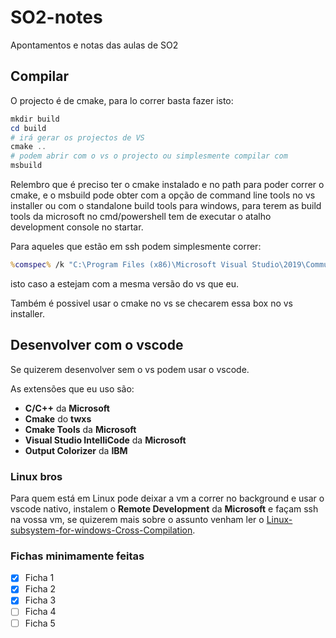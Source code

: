 # SO2-notes
 Apontamentos e notas das aulas de SO2

## Compilar

O projecto é de cmake, para lo correr basta fazer isto:
```powershell
mkdir build
cd build
# irá gerar os projectos de VS
cmake ..
# podem abrir com o vs o projecto ou simplesmente compilar com
msbuild
```
Relembro que é preciso ter o cmake instalado e no path para poder correr o cmake, e o msbuild pode obter com a opção de command line tools no vs installer ou com o standalone build tools para windows, para terem as build tools da microsoft no cmd/powershell tem de executar o atalho development console no startar.

Para aqueles que estão em ssh podem simplesmente correr:
```cmd
%comspec% /k "C:\Program Files (x86)\Microsoft Visual Studio\2019\Community\VC\Auxiliary\Build\vcvars64.bat"
```
isto caso a estejam com a mesma versão do vs que eu.

Também é possivel usar o cmake no vs se checarem essa box no vs installer.

## Desenvolver com o vscode

Se quizerem desenvolver sem o vs podem usar o vscode.

As extensões que eu uso são:
 - **C/C++** da **Microsoft**
 - **Cmake** do **twxs**
 - **Cmake Tools** da **Microsoft**
 - **Visual Studio IntelliCode** da **Microsoft**
 - **Output Colorizer** da **IBM**


### Linux bros
Para quem está em Linux pode deixar a vm a correr no background e usar o vscode nativo, instalem o **Remote Development** da **Microsoft** e façam ssh na vossa vm, se quizerem mais sobre o assunto venham ler o [Linux-subsystem-for-windows-Cross-Compilation](https://github.com/OnikenX/Linux-subsystem-for-windows-Cross-Compilation).


### Fichas minimamente feitas

- [x] Ficha 1
- [x] Ficha 2
- [x] Ficha 3
- [ ] Ficha 4
- [ ] Ficha 5
